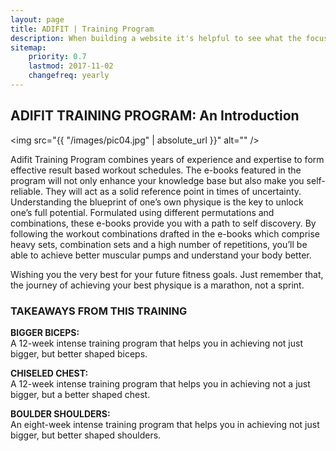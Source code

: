 ```yaml
---
layout: page
title: ADIFIT | Training Program
description: When building a website it's helpful to see what the focus of your site is. This page is an example of how to show a website's focus.
sitemap:
    priority: 0.7
    lastmod: 2017-11-02
    changefreq: yearly
---
```

## ADIFIT TRAINING PROGRAM: An Introduction

<span class="image left"><img src="{{ "/images/pic04.jpg" | absolute_url }}" alt="" /></span>

Adifit Training Program combines years of experience and expertise to form effective result based workout schedules. The e-books featured in the program will not only enhance your knowledge base but also make you self-reliable. They will act as a solid reference point in times of uncertainty. Understanding the blueprint of one’s own physique is the key to unlock one’s full potential. Formulated using different permutations and combinations, these e-books provide you with a path to self discovery. By following the workout combinations drafted in the e-books which comprise heavy sets, combination sets and a high number of repetitions, you’ll be able to achieve better muscular pumps and understand your body better.

Wishing you the very best for your future fitness goals. Just remember that, the journey of achieving your best physique is a marathon, not a sprint.

### TAKEAWAYS FROM THIS TRAINING
<div class="box">
    <p><b>BIGGER BICEPS:</b><br />
A 12-week intense training program that helps you in achieving not just bigger, but better shaped biceps.
    </p>
<p><b>CHISELED CHEST:</b><br />
A 12-week intense training program that helps you in achieving not a just bigger, but a better shaped chest.
    </p>
<p><b>BOULDER SHOULDERS:</b><br />
An eight-week intense training program that helps you in achieving not just bigger, but better shaped shoulders.
  </p>
</div>
